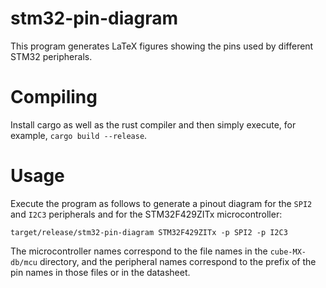 # stm32-pin-diagram

This program generates LaTeX figures showing the pins used by different STM32
peripherals.

# Compiling

Install cargo as well as the rust compiler and then simply execute, for example,
`cargo build --release`.

# Usage

Execute the program as follows to generate a pinout diagram for the `SPI2` and
`I2C3` peripherals and for the STM32F429ZITx microcontroller:

    target/release/stm32-pin-diagram STM32F429ZITx -p SPI2 -p I2C3

The microcontroller names correspond to the file names in the `cube-MX-db/mcu`
directory, and the peripheral names correspond to the prefix of the pin names in
those files or in the datasheet.


